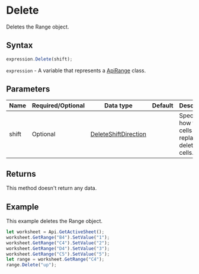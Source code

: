 # Delete

Deletes the Range object.

## Syntax

```javascript
expression.Delete(shift);
```

`expression` - A variable that represents a [ApiRange](../ApiRange.md) class.

## Parameters

| **Name** | **Required/Optional** | **Data type** | **Default** | **Description** |
| ------------- | ------------- | ------------- | ------------- | ------------- |
| shift | Optional | [DeleteShiftDirection](../../Enumeration/DeleteShiftDirection.md) |  | Specifies how to shift cells to replace the deleted cells. |

## Returns

This method doesn't return any data.

## Example

This example deletes the Range object.

```javascript editor-xlsx
let worksheet = Api.GetActiveSheet();
worksheet.GetRange("B4").SetValue("1");
worksheet.GetRange("C4").SetValue("2");
worksheet.GetRange("D4").SetValue("3");
worksheet.GetRange("C5").SetValue("5");
let range = worksheet.GetRange("C4");
range.Delete("up");
```

